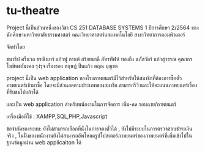 # tu-theatre

Project นี้เป็นส่วนหนึ่งของวิชา CS 251 DATABASE SYSTEMS 1 ปีการศึกษา 2/2564 ของนักศึกษามหาวิทยาลัยธรรมศาสตร์ คณะวิทยาศาสตร์และเทคโนโลยี สาขาวิทยาการคอมพิวเตอร์

จัดทำโดย

ชนาธิป ศรีนวล 
ธรณินทร์ แก้วฟู 
กานต์ สร้อยมาดี
ภัทรทัฬห์ ทองถึง 
นภัสวัตร์ แก้วสุวรรณ 
คุณากร โฆษิตชยัมงคล 
รุง่รุจ เรืองรอง
หฤษฎ์ ปิ่นแก้ว 
ตฤณ บุญชด 

project นี้เป็น web application ของโรงภาพยนตร์มีไว้สำหรับให้สมาชิกที่ต้องการซื้อตั๋วภาพยนตร์เข้ามาซื้อ โดยจะมีส่วนลดตามประเภทของสมาชิก สามารถรีวิวและให้คะแนนภาพยนตร์เรื่องที่รับชมไปแล้วได้

และเป็น web application สำหรับพนักงานในการจัดการ เพิ่ม-ลด รอบฉาย/ภาพยนตร์

เครื่องมือที่ใช้ : XAMPP,SQL,PHP,Javascript

ข้อจำกัดของระบบ: ยังไม่สามารถเลือกที่นั่งในการจองตั๋วได้ , ยังไม่มีระบบในการตรวจสอบชำระเงินจริง , ในฝั่งของพนักงานยังไม่สามารถอัพโหลดรูปโปสเตอร์ภาพยนตร์ของภาพยนตร์ที่เพิ่มเข้าไปในฐานข้อมูลผ่าน 
web applicaiton ได้

